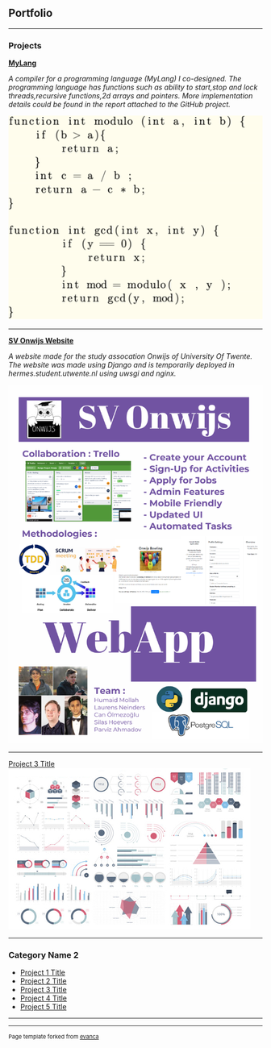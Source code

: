 ## Portfolio

---

### Projects

**[MyLang](https://github.com/canolmezoglu/MyLang)**

_A compiler for a programming language (MyLang) I co-designed. The programming language has 
functions such as ability to start,stop and lock threads,recursive functions,2d arrays
and pointers. More implementation details could be found in the report attached to the
GitHub project._

<img src="images/compiler.jpg?raw=true"/>

---
**[SV Onwijs Website](https://bachelorshowcase-eemcs.apps.utwente.nl/view/6rs9XDFX/)**

_A website made for the study assocation Onwijs of University Of Twente. The website was
made using Django and is temporarily deployed in hermes.student.utwente.nl using uwsgi
and nginx._

<img src="images/Poster.jpg?raw=true"/>

---
[Project 3 Title](http://example.com/)
<img src="images/dummy_thumbnail.jpg?raw=true"/>

---

### Category Name 2

- [Project 1 Title](http://example.com/)
- [Project 2 Title](http://example.com/)
- [Project 3 Title](http://example.com/)
- [Project 4 Title](http://example.com/)
- [Project 5 Title](http://example.com/)

---




---
<p style="font-size:11px">Page template forked from <a href="https://github.com/evanca/quick-portfolio">evanca</a></p>
<!-- Remove above link if you don't want to attibute -->

